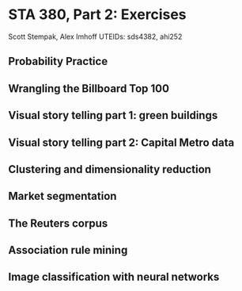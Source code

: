 # STA 380, Part 2: Exercises
 
Scott Stempak, Alex Imhoff
UTEIDs: sds4382, ahi252


## Probability Practice

## Wrangling the Billboard Top 100

## Visual story telling part 1: green buildings

## Visual story telling part 2: Capital Metro data

## Clustering and dimensionality reduction

## Market segmentation

## The Reuters corpus

## Association rule mining

## Image classification with neural networks
